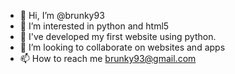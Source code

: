 - 👋 Hi, I’m @brunky93
- 👀 I’m interested in python and html5
- 🌱 I've developed my first website using python.
- 💞️ I’m looking to collaborate on websites and apps
- 📫 How to reach me brunky93@gmail.com

<!---
brunky93/brunky93 is a ✨ special ✨ repository because its `README.md` (this file) appears on your GitHub profile.
You can click the Preview link to take a look at your changes.
--->
